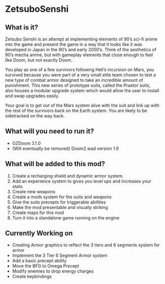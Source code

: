 # ZetsuboSenshi
## What is it?
Zetsubo Senshi is an attempt at implementing elements of 90’s sci-fi anime into the game and present the game in a way that it looks like it was developed in Japan in the 90’s and early 2000’s. Think of the aesthetics of 90’s mecha anime, but with gameplay elements that close enough to feel like Doom, but not exactly Doom.
 
You play as one of a few survivors following Hell’s incursion on Mars, you survived because you were part of a very small elite team chosen to test a new type of combat armor designed to take an incredible amount of punishment. This new series of prototype suits, called the Praetor suits, also houses a modular upgrade system which would allow the user to install and swap upgrades easily.
 
Your goal is to get out of the Mars system alive with the suit and link up with the rest of the survivors back on the Earth system. You are likely to be sidetracked on the way back.

## What will you need to run it?
* GZDoom 3.1.0
* (Will eventually be removed) Doom2.wad version 1.9

## What will be added to this mod?
1. Create a recharging shield and dynamic armor system.
2. Add an experience system to gives you level ups and increases your stats.
3. Create new weapons
4. Create a mods system for the suits and weapons
5. Give the suits precepts for triggerable abilities
6. Make the mod presentable and visually striking
7. Create maps for this mod
8. Turn it into a standalone game running on the engine

## Currently Working on
* Creating Armor graphics to reflect the 3 tiers and 6 segments system for armor
* Implement the 3 Tier 6 Segment Armor system
* Add a basic precept ability
* Move the BFG to Omega Precept
* Modify enemies to drop energy charges
* Create keybindings
